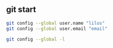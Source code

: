 ## git start 

```sh
git config --global user.name "lilos"
git config --global user.email "email"

git config --global -l
```
